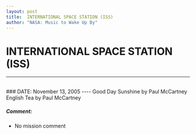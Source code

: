 ```yaml
---
layout: post
title:  INTERNATIONAL SPACE STATION (ISS)
author: "NASA: Music to Wake Up By"
---
```


# INTERNATIONAL SPACE STATION (ISS)
----
<br/>
### DATE: November 13, 2005
----
Good Day Sunshine by Paul McCartney
English Tea by Paul McCartney

##### Comment:
* No mission comment
